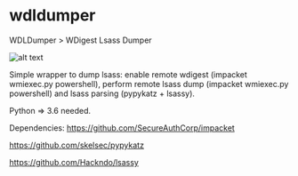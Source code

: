 # wdldumper

WDLDumper > WDigest Lsass Dumper

![alt text](https://i.imgur.com/XeM986l.jpg)

Simple wrapper to dump lsass: enable remote wdigest (impacket wmiexec.py powershell), perform remote lsass dump (impacket wmiexec.py powershell) and lsass parsing (pypykatz + lsassy).

Python => 3.6 needed.

Dependencies:
https://github.com/SecureAuthCorp/impacket

https://github.com/skelsec/pypykatz

https://github.com/Hackndo/lsassy

